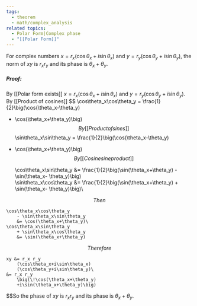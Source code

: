 ```yaml
---
tags:
  - theorem
  - math/complex_analysis
related topics:
  - Polar Form|Complex phase
  - "[[Polar Form]]"
---
```

For complex numbers $x=r_x(\cos\theta_x+i\sin\theta_x)$ and $y=r_y(\cos\theta_y+i\sin\theta_y)$, the norm of $xy$ is $r_x r_y$ and its phase is $\theta_x + \theta_y$.
##### Proof:
By [[Polar form exists]] $x=r_x(\cos\theta_x+i\sin\theta_x)$ and $y=r_y(\cos\theta_y+i\sin\theta_y)$. By [[Product of cosines]] $$
\cos\theta_x\cos\theta_y 
= \frac{1}{2}\big(\cos(\theta_x-\theta_y) 
+ \cos(\theta_x+\theta_y)\big)$$By [[Product of sines]]$$
\sin\theta_x\sin\theta_y 
= \frac{1}{2}\big(\cos(\theta_x-\theta_y)
- \cos(\theta_x+\theta_y)\big)$$By [[Cosine sine product]]$$

	\cos\theta_x\sin\theta_y 
		&= \frac{1}{2}\big(\sin(\theta_x+\theta_y)
		- \sin(\theta_x- \theta_y)\big)\
	\sin\theta_x\cos\theta_y
		&= \frac{1}{2}\big(\sin(\theta_x+\theta_y)
		+ \sin(\theta_x- \theta_y)\big)\

$$Then$$

	\cos\theta_x\cos\theta_y 
		- \sin\theta_x\sin\theta_y 
		&= \cos(\theta_x+\theta_y)\
	\cos\theta_x\sin\theta_y 
		+ \sin\theta_x\cos\theta_y
		&= \sin(\theta_x+\theta_y)
$$Therefore$$

	xy &= r_x r_y 
		(\cos\theta_x+i\sin\theta_x) 
		(\cos\theta_y+i\sin\theta_y)\
	&= r_x r_y 
		\big(\!\cos(\theta_x+\theta_y)
		+i\sin(\theta_x+\theta_y)\big)

$$So the phase of $xy$ is $r_x r_y$ and its phase is $\theta_x + \theta_y$.